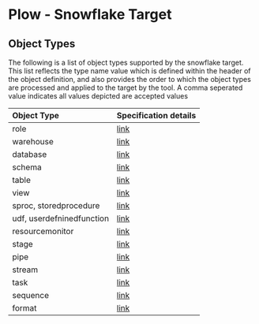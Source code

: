 # Plow - Snowflake Target

## Object Types

The following is a list of object types supported by the snowflake target.  This list reflects the type name value which is defined within the header of the 
object definition, and also provides the order to which the object types are processed and applied to the target by the 
tool. A comma seperated value indicates all values depicted are accepted values

| Object Type               | Specification details                                                                                                           |
|:--------------------------|:--------------------------------------------------------------------------------------------------------------------------------|
| role                      | [link]()                                                                                                                        |
| warehouse                 | [link]()                                                                                                                        |
| database                  | [link]()                                                                                                                        |
| schema                    | [link]()                                                                                                                        |
| table                     | [link](/plow/targets/snowflake/docs/defaultobjectspecdetails.md)                                                                |
| view                      | [link](/plow/targets/snowflake/docs/defaultobjectspecdetails.md)                                    |
| sproc, storedprocedure    | [link](/plow/targets/snowflake/docs/defaultobjectspecdetails.md)                                                                |
| udf, userdefninedfunction | [link](/plow/targets/snowflake/docs/defaultobjectspecdetails.md)                                                                |
| resourcemonitor | [link](/plow/targets/snowflake/docs/defaultobjectspecdetails.md)                                                                |
| stage | [link](/plow/targets/snowflake/docs/defaultobjectspecdetails.md)                                                                |
| pipe | [link](/plow/targets/snowflake/docs/defaultobjectspecdetails.md)                                                                |
|stream | [link](/plow/targets/snowflake/docs/defaultobjectspecdetails.md)                                                                |
|task | [link](/plow/targets/snowflake/docs/defaultobjectspecdetails.md)                                                                |
|sequence | [link](/plow/targets/snowflake/docs/defaultobjectspecdetails.md)                                                                |
|format | [link](/plow/targets/snowflake/docs/defaultobjectspecdetails.md)                                                                |

